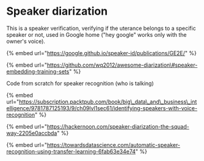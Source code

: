 # Speaker diarization



This is a speaker verification, verifying if the uterance belongs to a specific speaker or not, used in Google home \("hey google" works only with the owner's voice\).

{% embed url="https://google.github.io/speaker-id/publications/GE2E/" %}





{% embed url="https://github.com/wq2012/awesome-diarization\#speaker-embedding-training-sets" %}



Code from scratch for speaker recognition \(who is talking\)

{% embed url="https://subscription.packtpub.com/book/big\_data\_and\_business\_intelligence/9781787125193/9/ch09lvl1sec61/identifying-speakers-with-voice-recognition" %}



{% embed url="https://hackernoon.com/speaker-diarization-the-squad-way-2205e0accbda" %}



{% embed url="https://towardsdatascience.com/automatic-speaker-recognition-using-transfer-learning-6fab63e34e74" %}







